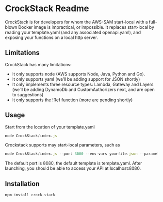 # CrockStack Readme #
CrockStack is for developers for whom the AWS-SAM start-local with a full-blown Docker image is impractical, or impossible.
It replaces start-local by reading your template.yaml (and any associated openapi.yaml), and exposing your functions on a local http server.

## Limitations ##
CrockStack has many limitations:
* It only supports node (AWS supports Node, Java, Python and Go).
* It only supports yaml (we’ll be adding support for JSON shortly)
* It only implements three resource types: Lambda, Gateway and Layers (we’ll be adding DynamoDb and CustomAuthorizers next, and are open to suggestions)
* It only supports the !Ref function (more are pending shortly)

## Usage ##

Start from the location of your template.yaml
```javascript
node CrockStack/index.js
```
Crockstack supports may start-local parameters, such as
```javascript
node CrockStack/index.js --port 3000 --env-vars yourfile.json --parameter-overrides "BuildVersion=v4,Greeting=hello" --template productiontemplate.yaml
```
The default port is 8080, the default template is template.yaml.
After launching, you should be able to access your API at localhost:8080.
## Installation ##

```javascript
npm install crock-stack
```